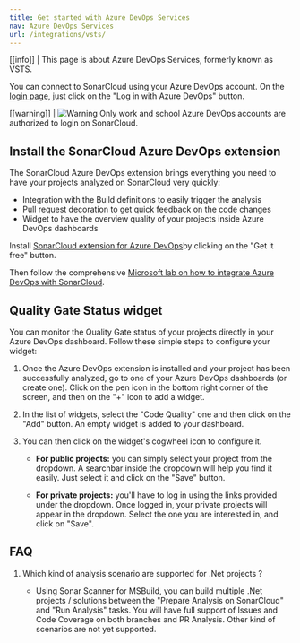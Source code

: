 ```yaml
---
title: Get started with Azure DevOps Services
nav: Azure DevOps Services
url: /integrations/vsts/
---
```


[[info]]
| This page is about Azure DevOps Services, formerly known as VSTS.

You can connect to SonarCloud using your Azure DevOps account. On the [login page](/#sonarcloud#/sessions/new), just click on the "Log in with Azure DevOps" button.

[[warning]]
| ![Warning](/images/exclamation.svg) Only work and school Azure DevOps accounts are authorized to login on SonarCloud.

## Install the SonarCloud Azure DevOps extension

The SonarCloud Azure DevOps extension brings everything you need to have your projects analyzed on SonarCloud 
very quickly:
* Integration with the Build definitions to easily trigger the analysis
* Pull request decoration to get quick feedback on the code changes
* Widget to have the overview quality of your projects inside Azure DevOps dashboards

Install [SonarCloud extension for Azure DevOps](https://marketplace.visualstudio.com/items?itemName=SonarSource.sonarcloud)by clicking on the "Get it free" button.

Then follow the comprehensive [Microsoft lab on how to integrate Azure DevOps with SonarCloud](https://aka.ms/sonarcloudlab).

## Quality Gate Status widget 

You can monitor the Quality Gate status of your projects directly in your Azure DevOps dashboard. Follow these simple steps to configure your widget:

1. Once the Azure DevOps extension is installed and your project has been successfully analyzed, go to one of your Azure DevOps dashboards (or create one). Click on the pen icon in the bottom right corner of the screen, and then on the "+" icon to add a widget. 

2. In the list of widgets, select the "Code Quality" one and then click on the "Add" button. An empty widget is added to your dashboard. 

3. You can then click on the widget's cogwheel icon to configure it.

    * **For public projects:** you can simply select your project from the dropdown. A searchbar inside the dropdown will help you find it easily. Just select it and click on the "Save" button.

    * **For private projects:** you'll have to log in using the links provided under the dropdown. Once logged in, your private projects will appear in the dropdown. Select the one you are interested in, and click on "Save".

## FAQ

1. Which kind of analysis scenario are supported for .Net projects ?

    * Using Sonar Scanner for MSBuild, you can build multiple .Net projects / solutions between the "Prepare Analysis on SonarCloud" and "Run Analysis" tasks. You will have full support of Issues and Code Coverage on both branches and PR Analysis. Other kind of scenarios are not yet supported.